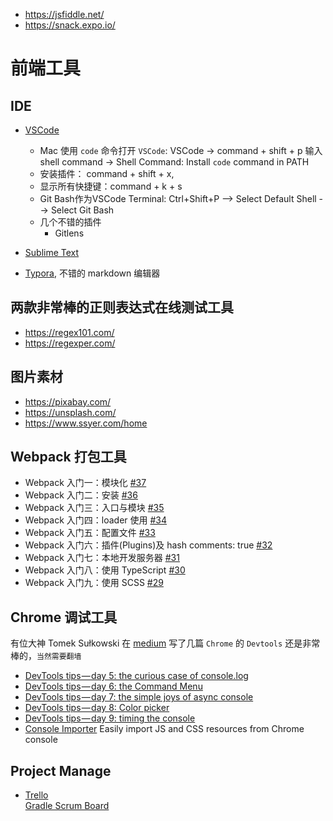 - https://jsfiddle.net/
- https://snack.expo.io/


# 前端工具

## IDE
- [VSCode](https://code.visualstudio.com/)
  - Mac 使用 `code` 命令打开 `VSCode`: VSCode -> command + shift + p 输入 shell command -> Shell Command: Install `code` command in PATH
  - 安装插件： command + shift + x,
  - 显示所有快捷键：command + k + s
  - Git Bash作为VSCode Terminal: Ctrl+Shift+P --> Select Default Shell --> Select Git Bash
  - 几个不错的插件
    - Gitlens
- [Sublime Text](http://www.sublimetext.com/)

- [Typora](https://typora.io/#download), 不错的 markdown 编辑器

## 两款非常棒的正则表达式在线测试工具
- https://regex101.com/
- https://regexper.com/

## 图片素材
- https://pixabay.com/
- https://unsplash.com/
- https://www.ssyer.com/home

## Webpack 打包工具
- Webpack 入门一：模块化 [#37](https://github.com/felix-cao/Blog/issues/37)
- Webpack 入门二：安装 [#36](https://github.com/felix-cao/Blog/issues/36)
- Webpack 入门三：入口与模块 [#35](https://github.com/felix-cao/Blog/issues/35)
- Webpack 入门四：loader 使用 [#34](https://github.com/felix-cao/Blog/issues/34)
- Webpack 入门五：配置文件 [#33](https://github.com/felix-cao/Blog/issues/33)
- Webpack 入门六：插件(Plugins)及 hash comments: true [#32](https://github.com/felix-cao/Blog/issues/32)
- Webpack 入门七：本地开发服务器 [#31](https://github.com/felix-cao/Blog/issues/31)
- Webpack 入门八：使用 TypeScript [#30](https://github.com/felix-cao/Blog/issues/30)
- Webpack 入门九：使用 SCSS [#29](https://github.com/felix-cao/Blog/issues/29)

## Chrome 调试工具
有位大神 Tomek Sułkowski 在 [medium](https://medium.com/@tomsu) 写了几篇 `Chrome` 的 `Devtools` 还是非常棒的，`当然需要翻墙`
- [DevTools tips — day 5: the curious case of console.log](https://medium.com/@tomsu/devtools-tips-day-5-the-curious-case-of-console-log-36bc7e27a97f)
- [DevTools tips — day 6: the Command Menu](https://medium.com/@tomsu/devtools-tips-day-6-thecommand-menu-449eb3966d9)
- [DevTools tips — day 7: the simple joys of async console](https://medium.com/@tomsu/devtools-tips-day-7-the-simple-joys-of-async-console-578f4ce67df4)
- [DevTools tips — day 8: Color picker](https://medium.com/@tomsu/devtools-tips-day-8-color-picker-827f1692bfab)
- [DevTools tips — day 9: timing the console](https://medium.com/@tomsu/devtools-tips-day-8-timing-the-console-19c7bef9325d)
- [Console Importer](https://github.com/pd4d10/console-importer) Easily import JS and CSS resources from Chrome console

## Project Manage
- [Trello](https://trello.com/)
  <br/>[Gradle Scrum Board](https://trello.com/b/oJn8cmj7/gradle-user-guide)
